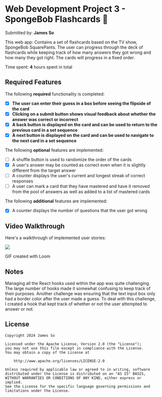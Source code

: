 # Web Development Project 3 - SpongeBob Flashcards 🍍

Submitted by: **James So**

This web app: Contains a set of flashcards based on the TV show, SpongeBob SquarePants. The user can progress through the deck of flashcards while keeping track of how many answers they got wrong and how many they got right. The cards will progress in a fixed order.

Time spent: **4** hours spent in total

## Required Features

The following **required** functionality is completed:

- [x] **The user can enter their guess in a box before seeing the flipside of the card**
- [x] **Clicking on a submit button shows visual feedback about whether the answer was correct or incorrect**
- [x] **A back button is displayed on the card and can be used to return to the previous card in a set sequence**
- [x] **A next button is displayed on the card and can be used to navigate to the next card in a set sequence**

The following **optional** features are implemented:

- [ ] A shuffle button is used to randomize the order of the cards
- [x] A user's answer may be counted as correct even when it is slightly different from the target answer
- [ ] A counter displays the user's current and longest streak of correct responses
- [ ] A user can mark a card that they have mastered and have it removed from the pool of answers as well as added to a list of mastered cards

The following **additional** features are implemented:

* [x] A counter displays the number of questions that the user got wrong

## Video Walkthrough

Here's a walkthrough of implemented user stories:

<div>
    <a href="https://www.loom.com/share/331e4a04ef1642bfbdff7459c633f433">
      <img style="max-width:300px;" src="https://cdn.loom.com/sessions/thumbnails/331e4a04ef1642bfbdff7459c633f433-with-play.gif">
    </a>
  </div>

<!-- Replace this with whatever GIF tool you used! -->
GIF created with Loom  
<!-- Recommended tools:
[Kap](https://getkap.co/) for macOS
[ScreenToGif](https://www.screentogif.com/) for Windows
[peek](https://github.com/phw/peek) for Linux. -->

## Notes

Managing all the React hooks used within the app was quite challenging. The large number of hooks made it somewhat confusing to keep track of their purposes. Another challenge was ensuring that the text input box only had a border color after the user made a guess. To deal with this challenge, I created a hook that kept track of whether or not the user attempted to answer or not.

## License

    Copyright 2024 James So

    Licensed under the Apache License, Version 2.0 (the "License");
    you may not use this file except in compliance with the License.
    You may obtain a copy of the License at

        http://www.apache.org/licenses/LICENSE-2.0

    Unless required by applicable law or agreed to in writing, software
    distributed under the License is distributed on an "AS IS" BASIS,
    WITHOUT WARRANTIES OR CONDITIONS OF ANY KIND, either express or implied.
    See the License for the specific language governing permissions and
    limitations under the License.
